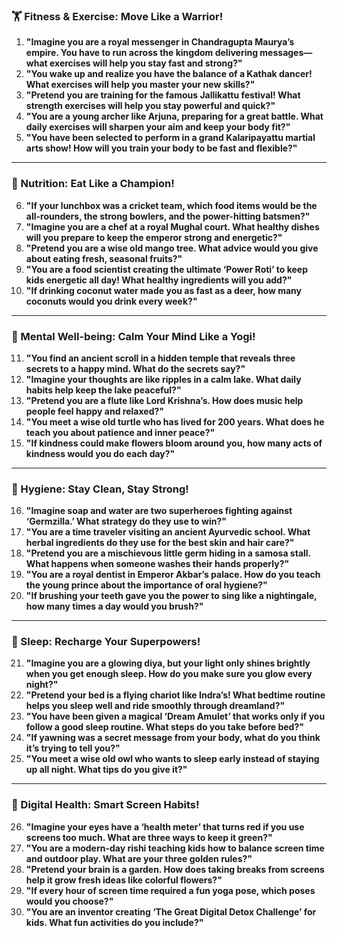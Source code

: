 ### **🏋️ Fitness & Exercise: Move Like a Warrior!**  
1. **"Imagine you are a royal messenger in Chandragupta Maurya’s empire. You have to run across the kingdom delivering messages—what exercises will help you stay fast and strong?"**  
2. **"You wake up and realize you have the balance of a Kathak dancer! What exercises will help you master your new skills?"**  
3. **"Pretend you are training for the famous Jallikattu festival! What strength exercises will help you stay powerful and quick?"**  
4. **"You are a young archer like Arjuna, preparing for a great battle. What daily exercises will sharpen your aim and keep your body fit?"**  
5. **"You have been selected to perform in a grand Kalaripayattu martial arts show! How will you train your body to be fast and flexible?"**  

---

### **🍛 Nutrition: Eat Like a Champion!**  
6. **"If your lunchbox was a cricket team, which food items would be the all-rounders, the strong bowlers, and the power-hitting batsmen?"**  
7. **"Imagine you are a chef at a royal Mughal court. What healthy dishes will you prepare to keep the emperor strong and energetic?"**  
8. **"Pretend you are a wise old mango tree. What advice would you give about eating fresh, seasonal fruits?"**  
9. **"You are a food scientist creating the ultimate ‘Power Roti’ to keep kids energetic all day! What healthy ingredients will you add?"**  
10. **"If drinking coconut water made you as fast as a deer, how many coconuts would you drink every week?"**  

---

### **🧘 Mental Well-being: Calm Your Mind Like a Yogi!**  
11. **"You find an ancient scroll in a hidden temple that reveals three secrets to a happy mind. What do the secrets say?"**  
12. **"Imagine your thoughts are like ripples in a calm lake. What daily habits help keep the lake peaceful?"**  
13. **"Pretend you are a flute like Lord Krishna’s. How does music help people feel happy and relaxed?"**  
14. **"You meet a wise old turtle who has lived for 200 years. What does he teach you about patience and inner peace?"**  
15. **"If kindness could make flowers bloom around you, how many acts of kindness would you do each day?"**  

---

### **🛁 Hygiene: Stay Clean, Stay Strong!**  
16. **"Imagine soap and water are two superheroes fighting against ‘Germzilla.’ What strategy do they use to win?"**  
17. **"You are a time traveler visiting an ancient Ayurvedic school. What herbal ingredients do they use for the best skin and hair care?"**  
18. **"Pretend you are a mischievous little germ hiding in a samosa stall. What happens when someone washes their hands properly?"**  
19. **"You are a royal dentist in Emperor Akbar’s palace. How do you teach the young prince about the importance of oral hygiene?"**  
20. **"If brushing your teeth gave you the power to sing like a nightingale, how many times a day would you brush?"**  

---

### **🌙 Sleep: Recharge Your Superpowers!**  
21. **"Imagine you are a glowing diya, but your light only shines brightly when you get enough sleep. How do you make sure you glow every night?"**  
22. **"Pretend your bed is a flying chariot like Indra’s! What bedtime routine helps you sleep well and ride smoothly through dreamland?"**  
23. **"You have been given a magical ‘Dream Amulet’ that works only if you follow a good sleep routine. What steps do you take before bed?"**  
24. **"If yawning was a secret message from your body, what do you think it’s trying to tell you?"**  
25. **"You meet a wise old owl who wants to sleep early instead of staying up all night. What tips do you give it?"**  

---

### **📱 Digital Health: Smart Screen Habits!**  
26. **"Imagine your eyes have a ‘health meter’ that turns red if you use screens too much. What are three ways to keep it green?"**  
27. **"You are a modern-day rishi teaching kids how to balance screen time and outdoor play. What are your three golden rules?"**  
28. **"Pretend your brain is a garden. How does taking breaks from screens help it grow fresh ideas like colorful flowers?"**  
29. **"If every hour of screen time required a fun yoga pose, which poses would you choose?"**  
30. **"You are an inventor creating ‘The Great Digital Detox Challenge’ for kids. What fun activities do you include?"**
